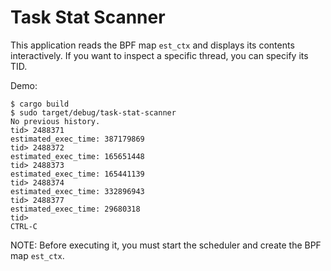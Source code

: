 # Task Stat Scanner

This application reads the BPF map `est_ctx` and
displays its contents interactively. If you want to
inspect a specific thread, you can specify its TID.

Demo:
```
$ cargo build
$ sudo target/debug/task-stat-scanner
No previous history.
tid> 2488371
estimated_exec_time: 387179869
tid> 2488372
estimated_exec_time: 165651448
tid> 2488373
estimated_exec_time: 165441139
tid> 2488374
estimated_exec_time: 332896943
tid> 2488377
estimated_exec_time: 29680318
tid>
CTRL-C
```

NOTE: Before executing it, you must start the scheduler and create the BPF map `est_ctx`.

